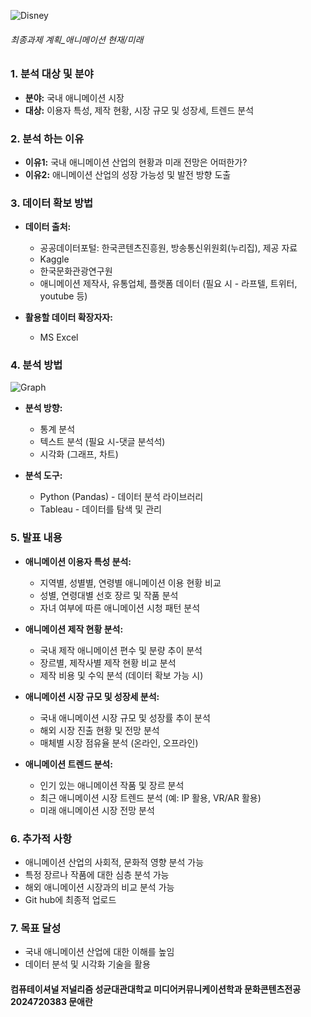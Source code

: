 ![Disney](https://github.com/s2irene/Skku_class/assets/88326175/3d7ced5a-cf73-44c2-af72-52f27f301bbd)

###### 최종과제 계획_애니메이션 현재/미래

### 1. 분석 대상 및 분야

* **분야:** 국내 애니메이션 시장
* **대상:** 이용자 특성, 제작 현황, 시장 규모 및 성장세, 트렌드 분석


### 2. 분석 하는 이유

* **이유1:** 국내 애니메이션 산업의 현황과 미래 전망은 어떠한가?
* **이유2:** 애니메이션 산업의 성장 가능성 및 발전 방향 도출


### 3. 데이터 확보 방법

* **데이터 출처:**
    * 공공데이터포털: 한국콘텐츠진흥원, 방송통신위원회(누리집), 제공 자료
    * Kaggle
    * 한국문화관광연구원
    * 애니메이션 제작사, 유통업체, 플랫폼 데이터 (필요 시 - 라프텔, 트위터, youtube 등)
   
* **활용할 데이터 확장자자:**
    * MS Excel


### 4. 분석 방법

![Graph](https://github.com/s2irene/Skku_class/assets/88326175/c6853f72-c56f-4960-92ce-f5e9a0f5104e)

* **분석 방향:**
    * 통계 분석
    * 텍스트 분석 (필요 시-댓글 분석석)
    * 시각화 (그래프, 차트)
      
* **분석 도구:**
    * Python (Pandas) - 데이터 분석 라이브러리
    * Tableau - 데이터를 탐색 및 관리


### 5. 발표 내용

* **애니메이션 이용자 특성 분석:**
    * 지역별, 성별별, 연령별 애니메이션 이용 현황 비교
    * 성별, 연령대별 선호 장르 및 작품 분석
    * 자녀 여부에 따른 애니메이션 시청 패턴 분석
      
* **애니메이션 제작 현황 분석:**
    * 국내 제작 애니메이션 편수 및 분량 추이 분석
    * 장르별, 제작사별 제작 현황 비교 분석
    * 제작 비용 및 수익 분석 (데이터 확보 가능 시)
      
* **애니메이션 시장 규모 및 성장세 분석:**
    * 국내 애니메이션 시장 규모 및 성장률 추이 분석
    * 해외 시장 진출 현황 및 전망 분석
    * 매체별 시장 점유율 분석 (온라인, 오프라인)
      
* **애니메이션 트렌드 분석:**
    * 인기 있는 애니메이션 작품 및 장르 분석
    * 최근 애니메이션 시장 트렌드 분석 (예: IP 활용, VR/AR 활용)
    * 미래 애니메이션 시장 전망 분석


### 6. 추가적 사항

* 애니메이션 산업의 사회적, 문화적 영향 분석 가능
* 특정 장르나 작품에 대한 심층 분석 가능
* 해외 애니메이션 시장과의 비교 분석 가능
* Git hub에 최종적 업로드


### 7. 목표 달성

* 국내 애니메이션 산업에 대한 이해를 높임
* 데이터 분석 및 시각화 기술을 활용






#### 컴퓨테이셔널 저널리즘 성균대관대학교 미디어커뮤니케이션학과 문화콘텐츠전공 2024720383 문애란
